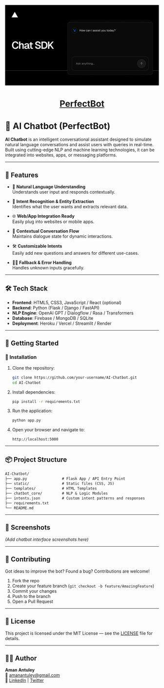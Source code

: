 <a href="https://chat.vercel.ai/">
  <img alt="Next.js 14 and App Router-ready AI chatbot." src="app/(chat)/opengraph-image.png">
  <h1 align="center">PerfectBot</h1>
</a>

# 🤖 AI Chatbot (PerfectBot)

**AI Chatbot** is an intelligent conversational assistant designed to simulate natural language conversations and assist users with queries in real-time. Built using cutting-edge NLP and machine learning technologies, it can be integrated into websites, apps, or messaging platforms.

---

## 🧠 Features

- 💬 **Natural Language Understanding**  
  Understands user input and responds contextually.

- 🧾 **Intent Recognition & Entity Extraction**  
  Identifies what the user wants and extracts relevant data.

- 🌐 **Web/App Integration Ready**  
  Easily plug into websites or mobile apps.

- 🔁 **Contextual Conversation Flow**  
  Maintains dialogue state for dynamic interactions.

- 🛠️ **Customizable Intents**  
  Easily add new questions and answers for different use-cases.

- 🧑‍💼 **Fallback & Error Handling**  
  Handles unknown inputs gracefully.

---

## 🛠️ Tech Stack

- **Frontend**: HTML5, CSS3, JavaScript / React (optional)
- **Backend**: Python (Flask / Django / FastAPI)
- **NLP Engine**: OpenAI GPT / Dialogflow / Rasa / Transformers
- **Database**: Firebase / MongoDB / SQLite
- **Deployment**: Heroku / Vercel / Streamlit / Render

---

## 🚀 Getting Started

### 🔧 Installation

1. Clone the repository:
   ```bash
   git clone https://github.com/your-username/AI-Chatbot.git
   cd AI-Chatbot
   ```

2. Install dependencies:
   ```bash
   pip install -r requirements.txt
   ```

3. Run the application:
   ```bash
   python app.py
   ```

4. Open your browser and navigate to:
   ```
   http://localhost:5000
   ```

---

## 📦 Project Structure

```
AI-Chatbot/
├── app.py                # Flask App / API Entry Point
├── static/               # Static files (CSS, JS)
├── templates/            # HTML Templates
├── chatbot_core/         # NLP & Logic Modules
├── intents.json          # Custom intent patterns and responses
├── requirements.txt
└── README.md
```

---

## 📸 Screenshots

*(Add chatbot interface screenshots here)*

---

## 🤝 Contributing

Got ideas to improve the bot? Found a bug? Contributions are welcome!

1. Fork the repo  
2. Create your feature branch (`git checkout -b feature/AmazingFeature`)  
3. Commit your changes  
4. Push to the branch  
5. Open a Pull Request

---

## 📄 License

This project is licensed under the MIT License — see the [LICENSE](LICENSE) file for details.

---

## 🙋‍♂️ Author

**Aman Antuley**  
📧 [amanantuley@gmail.com](mailto:amanantuley@gmail.com)  
🔗 [LinkedIn](https://linkedin.com/in/amanantuley) | [Twitter](https://twitter.com/amanantuley)

